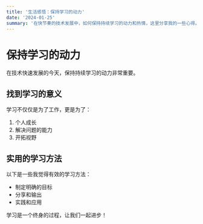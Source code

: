 ```yaml
---
title: '生活感悟：保持学习的动力'
date: '2024-01-25'
summary: '在快节奏的技术发展中，如何保持持续学习的动力和热情，这里分享我的一些心得。'
---
```


# 保持学习的动力

在技术快速发展的今天，保持持续学习的动力非常重要。

## 找到学习的意义

学习不仅仅是为了工作，更是为了：

1. 个人成长
2. 解决问题的能力
3. 开拓视野

## 实用的学习方法

以下是一些我觉得有效的学习方法：

- 制定明确的目标
- 分享和输出
- 实践和应用

学习是一个终身的过程，让我们一起进步！